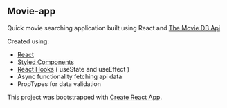 ## Movie-app

Quick movie searching application built using React and [The Movie DB Api](https://www.themoviedb.org/documentation/api?language=en-US)

Created using:

- [React](https://reactjs.org/)
- [Styled Components](https://www.styled-components.com/)
- [React Hooks](https://reactjs.org/docs/hooks-intro.html) ( useState and useEffect )
- Async functionality fetching api data
- PropTypes for data validation

This project was bootstrapped with [Create React App](https://github.com/facebook/create-react-app).
